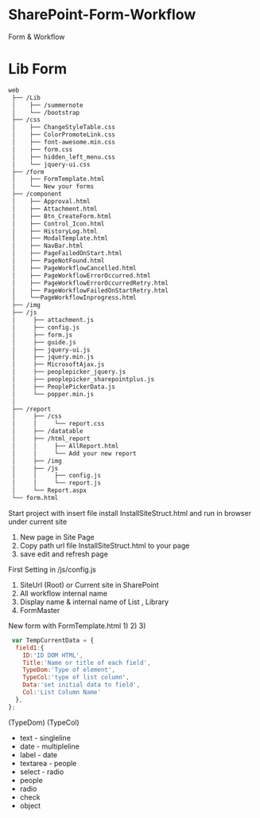 # SharePoint-Form-Workflow
Form &amp; Workflow

# Lib Form
``` bash
web
 ├── /Lib
 │    ├── /summernote
 │    └── /bootstrap
 ├── /css
 │    ├── ChangeStyleTable.css
 │    ├── ColorPromoteLink.css
 │    ├── font-awesome.min.css
 │    ├── form.css
 │    ├── hidden_left_menu.css
 │    └── jquery-ui.css     
 ├── /form
 │    ├── FormTemplate.html
 │    └── New your forms 
 ├── /component
 │    ├── Approval.html
 │    ├── Attachment.html
 │    ├── Btn_CreateForm.html
 │    ├── Control_Icon.html
 │    ├── HistoryLog.html
 │    ├── ModalTemplate.html
 │    ├── NavBar.html
 │    ├── PageFailedOnStart.html
 │    ├── PageNotFound.html
 │    ├── PageWorkflowCancelled.html
 │    ├── PageWorkflowErrorOccurred.html
 │    ├── PageWorkflowErrorOccurredRetry.html
 │    ├── PageWorkflowFailedOnStartRetry.html
 │    └──PageWorkflowInprogress.html
 ├── /img
 ├── /js
 │     ├── attachment.js
 │     ├── config.js
 │     ├── form.js
 │     ├── guide.js
 │     ├── jquery-ui.js
 │     ├── jquery.min.js
 │     ├── MicrosoftAjax.js
 │     ├── peoplepicker_jquery.js
 │     ├── peoplepicker_sharepointplus.js
 │     ├── PeoplePickerData.js
 │     └── popper.min.js
 │     
 ├── /report
 │     ├── /css
 │     │     └── report.css
 │     ├── /datatable
 │     ├── /html_report
 │     │     ├── AllReport.html
 │     │     └── Add your new report
 │     ├── /img
 │     ├── /js
 │     │     ├── config.js
 │     │     └── report.js
 │     └── Report.aspx
 └── form.html
```
Start project with insert file install InstallSiteStruct.html and run in browser under current site
1) New page in Site Page
2) Copy path url file InstallSiteStruct.html to your page
3) save edit and refresh page

First Setting in /js/config.js
1) SiteUrl (Root) or Current site in SharePoint
2) All workflow internal name
3) Display name & internal name of List , Library
4) FormMaster

New form with FormTemplate.html
1) 
2) 
3) 


``` javascript
 var TempCurrentData = {
  field1:{
    ID:'ID DOM HTML',
    Title:'Name or title of each field',
    TypeDom:'Type of element',
    TypeCol:'type of list column',
    Data:'set initial data to field',
    Col:'List Column Name'
  },
}; 
```


  (TypeDom)     (TypeCol)
  - text        - singleline
  - date        - multipleline
  - label       - date
  - textarea    - people
  - select      - radio
  - people
  - radio
  - check
  - object


  
  
  
  
  

